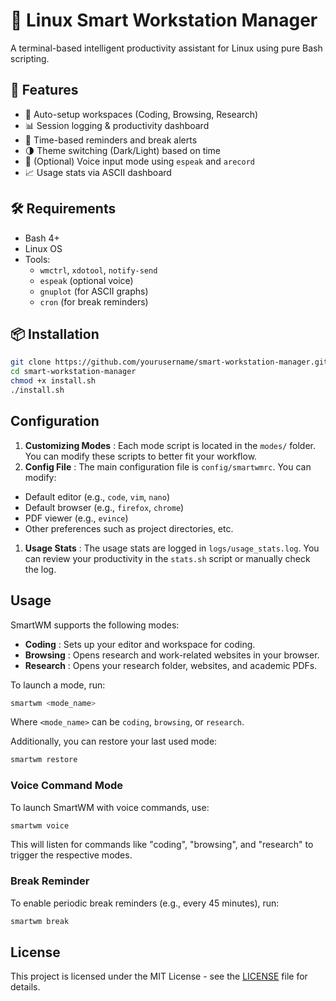 # 🧠 Linux Smart Workstation Manager

A terminal-based intelligent productivity assistant for Linux using pure Bash scripting.

## 🚀 Features

- 🔄 Auto-setup workspaces (Coding, Browsing, Research)
- 📊 Session logging & productivity dashboard
- 🔔 Time-based reminders and break alerts
- 🌗 Theme switching (Dark/Light) based on time
- 🧠 (Optional) Voice input mode using `espeak` and `arecord`
- 📈 Usage stats via ASCII dashboard

## 🛠 Requirements

- Bash 4+
- Linux OS
- Tools:
  - `wmctrl`, `xdotool`, `notify-send`
  - `espeak` (optional voice)
  - `gnuplot` (for ASCII graphs)
  - `cron` (for break reminders)

## 📦 Installation

```bash
git clone https://github.com/yourusername/smart-workstation-manager.git
cd smart-workstation-manager
chmod +x install.sh
./install.sh
```



## Configuration

1. **Customizing Modes** : Each mode script is located in the `modes/` folder. You can modify these scripts to better fit your workflow.
2. **Config File** : The main configuration file is `config/smartwmrc`. You can modify:

* Default editor (e.g., `code`, `vim`, `nano`)
* Default browser (e.g., `firefox`, `chrome`)
* PDF viewer (e.g., `evince`)
* Other preferences such as project directories, etc.

1. **Usage Stats** : The usage stats are logged in `logs/usage_stats.log`. You can review your productivity in the `stats.sh` script or manually check the log.

## Usage

SmartWM supports the following modes:

* **Coding** : Sets up your editor and workspace for coding.
* **Browsing** : Opens research and work-related websites in your browser.
* **Research** : Opens your research folder, websites, and academic PDFs.

To launch a mode, run:

```bash
smartwm <mode_name>
```

Where `<mode_name>` can be `coding`, `browsing`, or `research`.

Additionally, you can restore your last used mode:

```bash
smartwm restore
```

### Voice Command Mode

To launch SmartWM with voice commands, use:

```bash
smartwm voice
```

This will listen for commands like "coding", "browsing", and "research" to trigger the respective modes.

### Break Reminder

To enable periodic break reminders (e.g., every 45 minutes), run:

```bash
smartwm break
```

## License

This project is licensed under the MIT License - see the [LICENSE](https://chatgpt.com/c/LICENSE) file for details.

